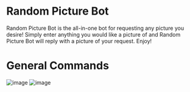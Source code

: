 # Random Picture Bot
Random Picture Bot is the all-in-one bot for requesting any picture you desire! Simply enter anything you would like a picture of and Random Picture Bot will reply with a picture of your request. Enjoy!
# General Commands
![image](https://user-images.githubusercontent.com/94326100/187974258-bc49d3a3-e29b-4e95-af70-7a591894c323.png)
![image](https://user-images.githubusercontent.com/94326100/187974295-3270293c-7cbd-4cba-9123-6b88335a19bd.png)

